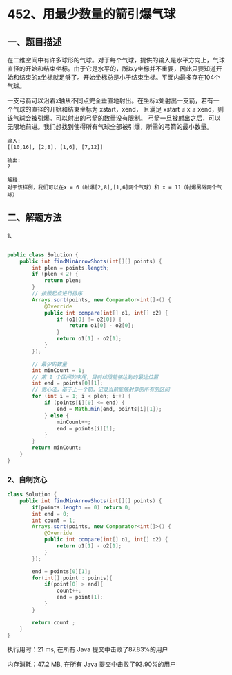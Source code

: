 # 452、用最少数量的箭引爆气球

## 一、题目描述

在二维空间中有许多球形的气球。对于每个气球，提供的输入是水平方向上，气球直径的开始和结束坐标。由于它是水平的，所以y坐标并不重要，因此只要知道开始和结束的x坐标就足够了。开始坐标总是小于结束坐标。平面内最多存在104个气球。

一支弓箭可以沿着x轴从不同点完全垂直地射出。在坐标x处射出一支箭，若有一个气球的直径的开始和结束坐标为 xstart，xend， 且满足  xstart ≤ x ≤ xend，则该气球会被引爆。可以射出的弓箭的数量没有限制。 弓箭一旦被射出之后，可以无限地前进。我们想找到使得所有气球全部被引爆，所需的弓箭的最小数量。

```
输入:
[[10,16], [2,8], [1,6], [7,12]]

输出:
2

解释:
对于该样例，我们可以在x = 6（射爆[2,8],[1,6]两个气球）和 x = 11（射爆另外两个气球）
```





## 二、解题方法

1、

```java

public class Solution {
    public int findMinArrowShots(int[][] points) {
        int plen = points.length;
        if (plen < 2) {
            return plen;
        }
        // 按照起点进行排序
        Arrays.sort(points, new Comparator<int[]>() {
            @Override
            public int compare(int[] o1, int[] o2) {
                if (o1[0] != o2[0]) {
                    return o1[0] - o2[0];
                }
                return o1[1] - o2[1];
            }
        });

        // 最少的数量
        int minCount = 1;
        // 第 1 个区间的末尾，目前线段能够达到的最远位置
        int end = points[0][1];
        // 贪心法，基于上一个箭，记录当前能够射穿的所有的区间
        for (int i = 1; i < plen; i++) {
            if (points[i][0] <= end) {
                end = Math.min(end, points[i][1]);
            } else {
                minCount++;
                end = points[i][1];
            }
        }
        return minCount;
    }
}
```



### 2、自制贪心

```java
class Solution {
    public int findMinArrowShots(int[][] points) {
        if(points.length == 0) return 0;
        int end = 0;
        int count = 1;
        Arrays.sort(points, new Comparator<int[]>() {
            @Override
            public int compare(int[] o1, int[] o2) {
                return o1[1] - o2[1];
            }
        });

        end = points[0][1];
        for(int[] point : points){
            if(point[0] > end){
                count++;
                end = point[1];
            }
        }

        return count ;
    }
}
```

执行用时：21 ms, 在所有 Java 提交中击败了87.83%的用户

内存消耗：47.2 MB, 在所有 Java 提交中击败了93.90%的用户